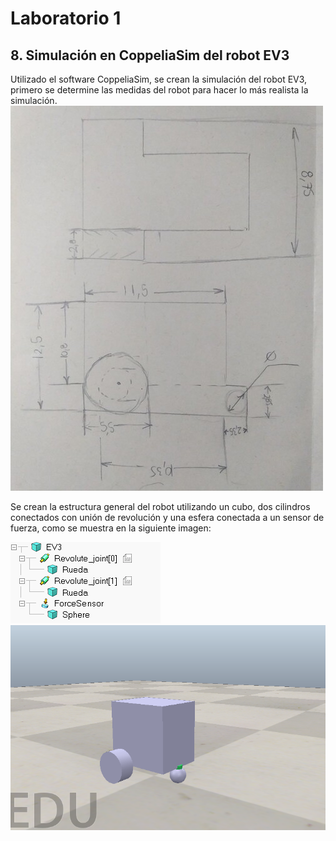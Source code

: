 # Laboratorio 1
## 8. Simulación en CoppeliaSim del robot EV3
Utilizado el software CoppeliaSim, se crean la simulación del robot EV3, primero se determine las medidas del robot para hacer lo más realista la simulación.
<picture>
 <source media="(prefers-color-scheme: dark)" srcset="Medidas.jpg">
 <source media="(prefers-color-scheme: light)" srcset="Medidas.jpg">
 <img alt="Medidas del robot EV3" src="Medidas.jpg">
</picture>

Se crean la estructura general del robot utilizando un cubo, dos cilindros conectados con unión de revolución y una esfera conectada a un sensor de fuerza, como se muestra en la siguiente imagen:

<picture>
 <source media="(prefers-color-scheme: dark)" srcset="Estructura.png">
 <source media="(prefers-color-scheme: light)" srcset="Estructura.png">
 <img alt="Medidas del robot EV3" src="Estructura.png">
</picture>



<picture>
 <source media="(prefers-color-scheme: dark)" srcset="Simulacion.png">
 <source media="(prefers-color-scheme: light)" srcset="Simulacion.png">
 <img alt="Simulación del robot EV3 CoppeliaSim" src="Simulacion.png">
</picture>
